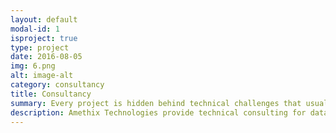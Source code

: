 ```yaml
---
layout: default
modal-id: 1
isproject: true
type: project
date: 2016-08-05
img: 6.png
alt: image-alt
category: consultancy
title: Consultancy
summary: Every project is hidden behind technical challenges that usually affect the overall efficacy, impact on costs, and deliver in time. Let experts have a word over the technical aspects of your business. We provide technical interventions and consultations together with  the most prominent software packages and libraries available within the data science community
description: Amethix Technologies provide technical consulting for data science projects, **deep learning**, **artificial intelligence** and computing architectures to deploy in production environments. All technical interventions and consultations provided by Amethix are accompanied with advices about the  most prominent software packages and libraries available within the data science community. Custom solutions are always considered whenever the literature does not fulfill the requirements of the project at hand. Our skills in **distributed computing  infrastructure** are essential to give the insights a client needs to start their own data analytics pipeline in the most optimized and efficient ways. 
---
```

